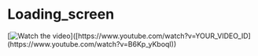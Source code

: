 # Loading_screen
[![Watch the video]([https://img.youtube.com/vi/YOUR_VIDEO_ID/0.jpg](https://www.youtube.com/watch?v=B6Kp_yKboqI))]([https://www.youtube.com/watch?v=YOUR_VIDEO_ID](https://www.youtube.com/watch?v=B6Kp_yKboqI))
